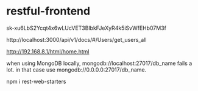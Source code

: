# restful-frontend

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

http://localhost:3000/api/v1/docs/#/Users/get_users_all

http://192.168.8.1/html/home.html

when  using MongoDB locally, mongodb://localhost:27017/db_name fails a lot.
in that case use mongodb://0.0.0.0:27017/db_name.


npm i rest-web-starters
